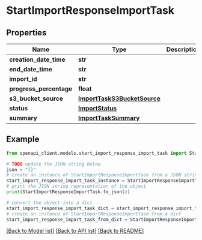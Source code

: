 # StartImportResponseImportTask


## Properties

Name | Type | Description | Notes
------------ | ------------- | ------------- | -------------
**creation_date_time** | **str** |  | [optional] 
**end_date_time** | **str** |  | [optional] 
**import_id** | **str** |  | [optional] 
**progress_percentage** | **float** |  | [optional] 
**s3_bucket_source** | [**ImportTaskS3BucketSource**](ImportTaskS3BucketSource.md) |  | [optional] 
**status** | [**ImportStatus**](ImportStatus.md) |  | [optional] 
**summary** | [**ImportTaskSummary**](ImportTaskSummary.md) |  | [optional] 

## Example

```python
from openapi_client.models.start_import_response_import_task import StartImportResponseImportTask

# TODO update the JSON string below
json = "{}"
# create an instance of StartImportResponseImportTask from a JSON string
start_import_response_import_task_instance = StartImportResponseImportTask.from_json(json)
# print the JSON string representation of the object
print(StartImportResponseImportTask.to_json())

# convert the object into a dict
start_import_response_import_task_dict = start_import_response_import_task_instance.to_dict()
# create an instance of StartImportResponseImportTask from a dict
start_import_response_import_task_from_dict = StartImportResponseImportTask.from_dict(start_import_response_import_task_dict)
```
[[Back to Model list]](../README.md#documentation-for-models) [[Back to API list]](../README.md#documentation-for-api-endpoints) [[Back to README]](../README.md)


